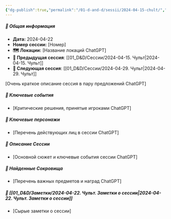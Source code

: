 ```yaml
---
{"dg-publish":true,"permalink":"/01-d-and-d/sessii/2024-04-15-chult/","created":"2024-11-09T09:06:50.164+03:00","updated":"2024-04-22T20:23:02.637+03:00"}
---
```



##### 📅 Общая информация

- **Дата:** 2024-04-22
- **Номер cессии:** [Номер]
- **🗺️ Локации:** [Название локаций ChatGPT]
- **🔗 Предыдущая сессия**: [[01_D&D/Сессии/2024-04-15. Чульт\|2024-04-15. Чульт]]
- **🔗 Следующая сессия**: [[01_D&D/Сессии/2024-04-29. Чульт\|2024-04-29. Чульт]]

[Очень краткое описание сессия в пару предложений ChatGPT]
##### 🔑 **Ключевые события** 
- [Критические решения, принятые игроками ChatGPT]
##### 🧍 **Ключевые персонажи** 
- [Перечень действующих лиц в сессии ChatGPT]
##### 📖 **Описание Сессии** 
- [Основной сюжет и ключевые события сессии ChatGPT]
##### 💎 **Найденные Сокровища** 
- [Перечень важных предметов и наград ChatGPT]
##### 📝 **[[01_D&D/Заметки/2024-04-22. Чульт. Заметки о сессии\|2024-04-22. Чульт. Заметки о сессии]]**
- [Сырые заметки о сессии]

